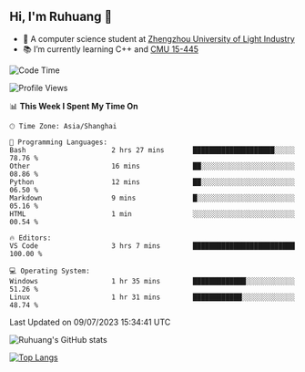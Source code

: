 ## Hi, I'm Ruhuang 👋

- :school: A computer science student at [Zhengzhou University of Light Industry](http://www.zzuli.edu.cn/)
- :books: I’m currently learning C++ and [CMU 15-445](https://15445.courses.cs.cmu.edu/fall2022/)

<!--START_SECTION:waka-->
![Code Time](http://img.shields.io/badge/Code%20Time-47%20hrs%208%20mins-blue)

![Profile Views](http://img.shields.io/badge/Profile%20Views-0-blue)

📊 **This Week I Spent My Time On** 

```text
🕑︎ Time Zone: Asia/Shanghai

💬 Programming Languages: 
Bash                     2 hrs 27 mins       ████████████████████░░░░░   78.76 % 
Other                    16 mins             ██░░░░░░░░░░░░░░░░░░░░░░░   08.86 % 
Python                   12 mins             ██░░░░░░░░░░░░░░░░░░░░░░░   06.50 % 
Markdown                 9 mins              █░░░░░░░░░░░░░░░░░░░░░░░░   05.16 % 
HTML                     1 min               ░░░░░░░░░░░░░░░░░░░░░░░░░   00.54 % 

🔥 Editors: 
VS Code                  3 hrs 7 mins        █████████████████████████   100.00 % 

💻 Operating System: 
Windows                  1 hr 35 mins        █████████████░░░░░░░░░░░░   51.26 % 
Linux                    1 hr 31 mins        ████████████░░░░░░░░░░░░░   48.74 % 
```


 Last Updated on 09/07/2023 15:34:41 UTC
<!--END_SECTION:waka-->

![Ruhuang's GitHub stats](https://github-readme-stats.vercel.app/api?username=ruhuang2001&count_private=true&hide_title=true&show_icons=true&theme=vue)

[![Top Langs](https://github-readme-stats.vercel.app/api/top-langs/?username=ruhuang2001&layout=compact)](https://github.com/anuraghazra/github-readme-stats)
